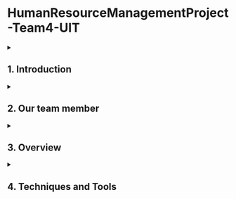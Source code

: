 # HumanResourceManagementProject-Team4-UIT

<details>
  <summary><h2>1. Introduction</h2></summary>
  
   Human Resource Management Website is a project being implemented by Team 4 of the University of Information Technology Class 16. This website is a breakthrough platform in human resource management, optimizing the human capital for sustainable business success.  
   
</details>

<details>
  <summary><h2>2. Our team member</h2></summary>
  
| No. | MSSV | Full Name | Position |
|-------|-------|-------|-------|
| 1 | 21521008 | Mai Đình Khôi | FE dev + Tester |
| 2 | 21522059 | Lê Thị Thu Hiền | BE/FE dev + Tester |
| 3 | 21521571 | Trương Nguyễn Phước Trí | BE/FE dev + Tester|
| 4 | 21521456 | Hồ Thị Thanh Thảo | FE Dev + UI Designer + Tester|
  
</details>
<details>
  <summary><h2>3. Overview</h2></summary>

#### a. **Real-world problem**
every company can facing challenges in manually managing time tracking and payroll calculations on a monthly basis. 
This leads to significant time consumption, potential errors, and inefficiencies due to reliance on manual timecard entries and manual payroll calculations. 
Furthermore, the management lacks an overall view of employee work hours, resulting in inaccurate performance assessments and a lack of transparency in payroll.
#### b. **Purpose**
* Solve reality problems.
* Address the challenges of automated and efficient time tracking and payroll calculation.
* Provide an online platform for timecard recording, automated payroll computation, detailed reports on work hours and salaries.
* Optimize human resource management, saving time and resources, while enhancing transparency and accuracy in payroll management and employee performance assessment.
</details>
<details>
 <summary><h2>4. Techniques and Tools</h2></summary>
  
#### a. **Design UI**
* Figma
* Canva
#### b. **Design Database**
* Lucidchart
* PlantUML
#### c. **Front-End**  
* ReactJs
* TypeScript
* NextJs
#### d. **Back-End**
* NodeJS
* MongoDB
* JavaScript
#### e. **CI/CD**
* GitHub
* Microsoft Excel
</details>
